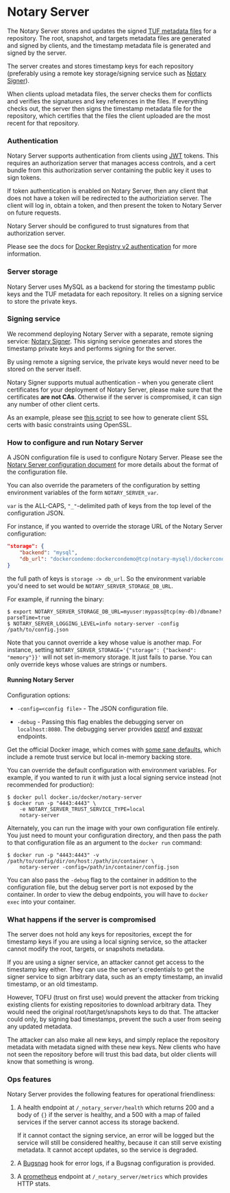 <!--[metadata]>
+++
title = "Notary Server"
description = "Description of the Notary Server"
keywords = ["docker, notary, notary-server"]
[menu.main]
parent="mn_notary"
+++
<![end-metadata]-->

# Notary Server

The Notary Server stores and updates the signed
[TUF metadata files](
https://github.com/theupdateframework/tuf/blob/develop/docs/tuf-spec.txt#L348)
for a repository.  The root, snapshot, and targets metadata files are generated
and signed by clients, and the timestamp metadata file is generated and signed
by the server.

The server creates and stores timestamp keys for each repository (preferably
using a remote key storage/signing service such as
[Notary Signer](notary-signer.md)).

When clients upload metadata files, the server checks them for conflicts and
verifies the signatures and key references in the files. If everything
checks out, the server then signs the timestamp metadata file for the
repository, which certifies that the files the client uploaded are the most
recent for that repository.

### Authentication

Notary Server supports authentication from clients using [JWT](http://jwt.io/)
tokens.  This requires an authorization server that manages access controls,
and a cert bundle from this authorization server containing the public key it
uses to sign tokens.

If token authentication is enabled on Notary Server, then any client that
does not have a token will be redirected to the authoriziation server.
The client will log in, obtain a token, and then present the token to
Notary Server on future requests.

Notary Server should be configured to trust signatures from that authorization
server.

Please see the docs for [Docker Registry v2 authentication](
https://github.com/docker/distribution/blob/master/docs/spec/auth/token.md)
for more information.

### Server storage

Notary Server uses MySQL as a backend for storing the timestamp
public keys and the TUF metadata for each repository.  It relies on a signing
service to store the private keys.

### Signing service

We recommend deploying Notary Server with a separate, remote signing
service: [Notary Signer](notary-signer.md).  This signing service generates
and stores the timestamp private keys and performs signing for the server.

By using remote a signing service, the private keys would never need to be
stored on the server itself.

Notary Signer supports mutual authentication - when you generate client
certificates for your deployment of Notary Server, please make
sure that the certificates **are not CAs**.  Otherwise if the server is
compromised, it can sign any number of other client certs.

As an example, please see [this script](opensslCertGen.sh) to see how to
generate client SSL certs with basic constraints using OpenSSL.

### How to configure and run Notary Server

A JSON configuration file is used to configure Notary Server.  Please see the
[Notary Server configuration document](notary-server-config.md)
for more details about the format of the configuration file.

You can also override the parameters of the configuration by
setting environment variables of the form `NOTARY_SERVER_var`.

`var` is the ALL-CAPS, `"_"`-delimited path of keys from the top level of the
configuration JSON.

For instance, if you wanted to override the storage URL of the Notary Server
configuration:

```json
"storage": {
	"backend": "mysql",
	"db_url": "dockercondemo:dockercondemo@tcp(notary-mysql)/dockercondemo"
}
```

the full path of keys is `storage -> db_url`. So the environment variable you'd
need to set would be `NOTARY_SERVER_STORAGE_DB_URL`.

For example, if running the binary:

```
$ export NOTARY_SERVER_STORAGE_DB_URL=myuser:mypass@tcp(my-db)/dbname?parseTime=true
$ NOTARY_SERVER_LOGGING_LEVEL=info notary-server -config /path/to/config.json
```

Note that you cannot override a key whose value is another map.
For instance, setting
`NOTARY_SERVER_STORAGE='{"storage": {"backend": "memory"}}'` will not
set in-memory storage.  It just fails to parse.  You can only override keys
whose values are strings or numbers.

#### Running Notary Server

Configuration options:

- `-config=<config file>` - The JSON configuration file.

- `-debug` - Passing this flag enables the debugging server on `localhost:8080`.
	The debugging server provides [pprof](https://golang.org/pkg/net/http/pprof/)
	and [expvar](https://golang.org/pkg/expvar/) endpoints.


Get the official Docker image, which comes with [some sane defaults](
https://github.com/docker/notary/blob/master/fixtures/server-config-local.json),
which include a remote trust service but local in-memory backing store.

You can override the default configuration with environment variables.
For example, if you wanted to run it with just a local signing service instead
(not recommended for production):

```
$ docker pull docker.io/docker/notary-server
$ docker run -p "4443:4443" \
	-e NOTARY_SERVER_TRUST_SERVICE_TYPE=local
	notary-server
```

Alternately, you can run the image with your own configuration file entirely.
You just need to mount your configuration directory, and then pass the path to
that configuration file as an argument to the `docker run` command:

```
$ docker run -p "4443:4443" -v /path/to/config/dir/on/host:/path/in/container \
	notary-server -config=/path/in/container/config.json
```

You can also pass the `-debug` flag to the container in addition to the
configuration file, but the debug server port is not exposed by the container.
In order to view the debug endpoints, you will have to `docker exec` into
your container.

### What happens if the server is compromised

The server does not hold any keys for repositories, except the for timestamp
keys if you are using a local signing service, so the attacker cannot modify
the root, targets, or snapshots metadata.

If you are using a signer service, an attacker cannot get access to the
timestamp key either. They can use the server's credentials to get the signer
service to sign arbitrary data, such as an empty timestamp,
an invalid timestamp, or an old timestamp.

However, TOFU (trust on first use) would prevent the attacker from tricking
existing clients for existing repositories to download arbitrary data.
They would need the original root/target/snapshots keys to do that. The
attacker could only, by signing bad timestamps, prevent the such a user from
seeing any updated metadata.

The attacker can also make all new keys, and simply replace the repository
metadata with metadata signed with these new keys.  New clients who have not
seen the repository before will trust this bad data, but older clients will
know that something is wrong.

### Ops features

Notary Server provides the following features for operational friendliness:

1. A health endpoint at `/_notary_server/health` which returns 200 and a
	body of `{}` if the server is healthy, and a 500 with a map of
	failed services if the server cannot access its storage backend.

	If it cannot contact the signing service, an error will be logged but the
	service will still be considered healthy, because it can still serve
	existing metadata.  It cannot accept updates, so the service is degraded.

1. A [Bugsnag](https://bugsnag.com) hook for error logs, if a Bugsnag
	configuration is provided.

1. A [prometheus](http://prometheus.io/) endpoint at `/_notary_server/metrics`
	which provides HTTP stats.
